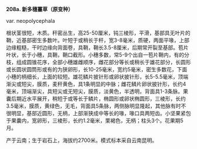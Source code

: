 **208a. 新多穗薹草（原变种）**

var. neopolycephala

根状茎很短，木质。秆密丛生，高25-50厘米，钝三棱形，平滑，基部具无叶片的鞘，近基部密生多数叶。叶短于或稍长于秆，宽3-8毫米，质硬，两面平喙，上部边缘粗糙，干时边缘向背面卷，具鞘，鞘长3.5-8厘米，后期常开裂至基部。苞片叶状，长于小穗，具鞘，鞘口截形。小穗多数，常5-9个出自一苞片鞘内，有的分枝，组成圆锥花序，全部小穗雄雌顺序，雌花部分等长或稍长于雄花部分，长圆形或长圆状圆筒形或有的为狭卵形，长10-25毫米，宽约5毫米，密生多数花，下面小穗的柄细长，上面的较短。雄花鳞片披针形或卵状披针形，长5-5.5毫米，顶端渐尖或短尖，膜质，麦秆黄色，具1条明显的中脉；雌花鳞片卵状披针形，长约4毫米，顶端渐尖，具短尖或无短尖，膜质，淡黄色，半透明，背面具1-3条脉。果囊后期近水平展开，稍短于或等长于鳞片，椭圆形或卵状椭圆形，三棱形，长约3.5毫米，膜质，黄绿色，无毛，背面具5条脉，两侧脉明显隆起，其他脉有时不很明显，基部近圆形，无柄，上部渐狭成中等长的喙，喙口具两短齿。小坚果紧包于果囊内，宽卵形，三棱形，长约1.2毫米，栗褐色，无柄；柱头3个。花果期5月。

产于云南；生于岩石上，海拔约2700米。模式标本采自云南昆明。
